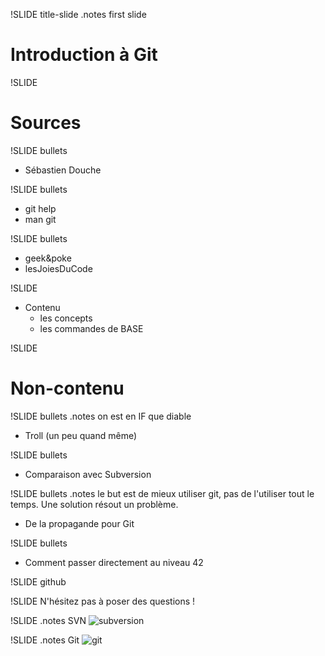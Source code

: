 !SLIDE title-slide
.notes first slide
# Introduction à Git #

!SLIDE
# Sources #

!SLIDE bullets
  * Sébastien Douche

!SLIDE bullets
  * git help
  * man git

!SLIDE bullets
  * geek&poke
  * lesJoiesDuCode

!SLIDE
* Contenu
  * les concepts
  * les commandes de BASE

!SLIDE
# Non-contenu #

!SLIDE bullets
.notes on est en IF que diable
  * Troll (un peu quand même)

!SLIDE bullets
  * Comparaison avec Subversion

!SLIDE bullets
.notes le but est de mieux utiliser git, pas de l'utiliser tout le temps. Une solution résout un problème.
  * De la propagande pour Git

!SLIDE bullets
  * Comment passer directement au niveau 42

!SLIDE
github

!SLIDE
N'hésitez pas à poser des questions !

!SLIDE
.notes SVN
![subversion](subversion.png)

!SLIDE
.notes Git
![git](git.png)
